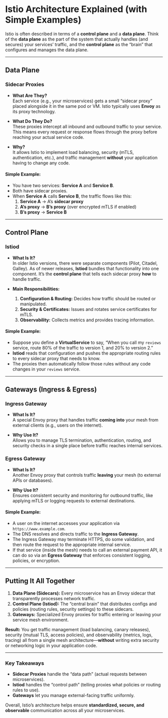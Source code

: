 # Istio Architecture Explained (with Simple Examples)

Istio is often described in terms of a **control plane** and a **data plane**. Think of the **data plane** as the part of the system that actually handles (and secures) your services’ traffic, and the **control plane** as the “brain” that configures and manages the data plane.

---

## Data Plane

### Sidecar Proxies
- **What Are They?**  
  Each service (e.g., your microservices) gets a small “sidecar proxy” placed alongside it in the same pod or VM. Istio typically uses **Envoy** as its proxy technology.

- **What Do They Do?**  
  These proxies intercept all inbound and outbound traffic to your service. This means every request or response flows through the proxy before reaching your actual service code.

- **Why?**  
  It allows Istio to implement load balancing, security (mTLS, authentication, etc.), and traffic management **without** your application having to change any code.

#### Simple Example:
- You have two services: **Service A** and **Service B**.  
- Both have sidecar proxies.  
- When **Service A** calls **Service B**, the traffic flows like this:
  1. **Service A** → A’s **sidecar proxy**  
  2. **A’s proxy** → **B’s proxy** (over encrypted mTLS if enabled)  
  3. **B’s proxy** → **Service B**

---

## Control Plane

### Istiod
- **What Is It?**  
  In older Istio versions, there were separate components (Pilot, Citadel, Galley). As of newer releases, **Istiod** bundles that functionality into one component. It’s the **control plane** that tells each sidecar proxy **how** to handle traffic.

- **Main Responsibilities:**  
  1. **Configuration & Routing:** Decides how traffic should be routed or manipulated.  
  2. **Security & Certificates:** Issues and rotates service certificates for mTLS.  
  3. **Observability:** Collects metrics and provides tracing information.

#### Simple Example:
- Suppose you define a **VirtualService** to say, “When you call my `reviews` service, route 80% of the traffic to version 1, and 20% to version 2.”  
- **Istiod** reads that configuration and pushes the appropriate routing rules to every sidecar proxy that needs to know.  
- The proxies then automatically follow those rules without any code changes in your `reviews` service.

---

## Gateways (Ingress & Egress)

### Ingress Gateway
- **What Is It?**  
  A special Envoy proxy that handles traffic **coming into** your mesh from external clients (e.g., users on the internet).

- **Why Use It?**  
  Allows you to manage TLS termination, authentication, routing, and security checks in a single place before traffic reaches internal services.

### Egress Gateway
- **What Is It?**  
  Another Envoy proxy that controls traffic **leaving** your mesh (to external APIs or databases).

- **Why Use It?**  
  Ensures consistent security and monitoring for outbound traffic, like applying mTLS or logging requests to external destinations.

#### Simple Example:
- A user on the internet accesses your application via `https://www.example.com`.  
- The DNS resolves and directs traffic to the **Ingress Gateway**.  
- The Ingress Gateway may terminate HTTPS, do some validation, and then route the request to the appropriate internal service.  
- If that service (inside the mesh) needs to call an external payment API, it can do so via an **Egress Gateway** that enforces consistent logging, policies, or encryption.

---

## Putting It All Together

1. **Data Plane (Sidecars):** Every microservice has an Envoy sidecar that transparently processes network traffic.  
2. **Control Plane (Istiod):** The “central brain” that distributes configs and policies (routing rules, security settings) to these sidecars.  
3. **Gateways:** Specialized Envoy proxies for traffic entering or leaving your service mesh environment.

**Result:** You get traffic management (load balancing, canary releases), security (mutual TLS, access policies), and observability (metrics, logs, tracing) all from a single mesh architecture—**without** writing extra security or networking logic in your application code.

---

### Key Takeaways

- **Sidecar Proxies** handle the “data path” (actual requests between microservices).
- **Istiod** handles the “control path” (telling proxies what policies or routing rules to use).
- **Gateways** let you manage external-facing traffic uniformly.

Overall, Istio’s architecture helps ensure **standardized, secure, and observable** communication across all your microservices.

